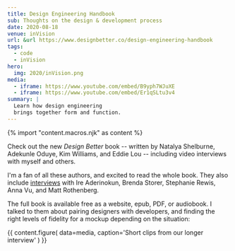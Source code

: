 ```yaml
---
title: Design Engineering Handbook
sub: Thoughts on the design & development process
date: 2020-08-18
venue: inVision
url: &url https://www.designbetter.co/design-engineering-handbook
tags:
  - code
  - inVision
hero:
  img: 2020/inVision.png
media:
  - iframe: https://www.youtube.com/embed/B9yph7WJuXE
  - iframe: https://www.youtube.com/embed/Er1qSLtu3v4
summary: |
  Learn how design engineering
  brings together form and function.
---
```


{% import "content.macros.njk" as content %}

Check out the new *Design Better* book --
written by Natalya Shelburne, Adekunle Oduye, Kim Williams, and Eddie Lou --
including video interviews with myself and others.

I'm a fan of all these authors,
and excited to read the whole book.
They also include [interviews][] with
Ire Aderinokun, Brenda Storer, Stephanie Rewis,
Anna Vu, and Matt Rothenberg.

[interviews]: https://www.youtube.com/playlist?list=PLeWHfyz6lrQWTBtkU6kbxXTjgJ3ltQZId

The full book is available free
as a website, epub, PDF, or audiobook.
I talked to them about pairing designers with developers,
and finding the right levels of fidelity for a mockup
depending on the situation:

{{ content.figure(
  data=media,
  caption='Short clips from our longer interview'
) }}
